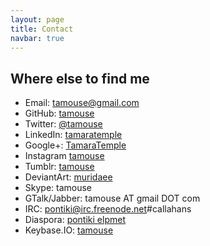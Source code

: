 ```yaml
---
layout: page
title: Contact
navbar: true
---
```



## Where else to find me

* Email: [tamouse@gmail.com](mailto:tamouse@gmail.com)
* GitHub: [tamouse](https://github.com/tamouse)
* Twitter: [@tamouse](http://twitter.com/tamouse)
* LinkedIn: [tamaratemple](http://www.linkedin.com/in/tamaratemple/en)
* Google+: [TamaraTemple](https://plus.google.com/+TamaraTemple/)
* Instagram [tamouse](https://instagram.com/tamouse/)
* Tumblr: [tamouse](http://tamouse.tumblr.com/)
* DeviantArt: [muridaee](http://muridaee.deviantart.com/gallery)
* Skype: tamouse
* GTalk/Jabber: tamouse AT gmail DOT com
* IRC: pontiki@irc.freenode.net#callahans
* Diaspora: [pontiki elpmet](https://joindiaspora.com/people/4d11235b2c17436ab9001050)
* Keybase.IO: [tamouse](https://keybase.io/tamouse)
